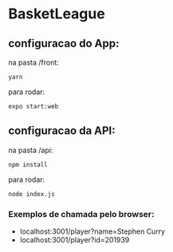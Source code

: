 # BasketLeague
## configuracao do App:
na pasta /front:
    
    yarn
    
para rodar:
    
    expo start:web 
    
## configuracao da API:
na pasta /api:
    
    npm install
para rodar:

    node index.js
### Exemplos de chamada pelo browser:
* localhost:3001/player?name=Stephen Curry
* localhost:3001/player?id=201939
